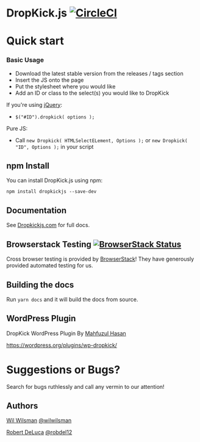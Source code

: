 # DropKick.js [![CircleCI](https://circleci.com/gh/Robdel12/DropKick/tree/master.svg?style=svg)](https://circleci.com/gh/Robdel12/DropKick/tree/master)

# Quick start

### Basic Usage

- Download the latest stable version from the releases / tags section
- Insert the JS onto the page
- Put the stylesheet where you would like
- Add an ID or class to the select(s) you would like to DropKick

If you're using [jQuery](https://jquery.com/):
- `$("#ID").dropkick( options );`

Pure JS:
- Call `new Dropkick( HTMLSelectELement, Options );` or `new Dropkick( "ID", Options );` in your script

## npm Install

You can install DropKick.js using npm:

`npm install dropkickjs --save-dev`

## Documentation

See [Dropkickjs.com](http://dropkickjs.com) for full docs.

## Browserstack Testing [![BrowserStack Status](https://www.browserstack.com/automate/badge.svg?badge_key=RnlldmErREpQM092WDc2Tzl5bEVGVFVFV1l4UFdYbWM4WWJadDV1dUNwTT0tLWdXWDBQSERtb0kxTGozVzBjZVBaRWc9PQ==--bd38dd39be257847e3c43c5064c1f01059d782b9%)](https://www.browserstack.com/automate/public-build/RnlldmErREpQM092WDc2Tzl5bEVGVFVFV1l4UFdYbWM4WWJadDV1dUNwTT0tLWdXWDBQSERtb0kxTGozVzBjZVBaRWc9PQ==--bd38dd39be257847e3c43c5064c1f01059d782b9%)

Cross browser testing is provided
by [BrowserStack](https://www.browserstack.com)! They have generously
provided automated testing for us.

## Building the docs

Run `yarn docs` and it will build the docs from source.

## WordPress Plugin
DropKick WordPress Plugin By [Mahfuzul Hasan](http://www.mahfuzulhasan.com/)

https://wordpress.org/plugins/wp-dropkick/


Suggestions or Bugs?
====================

Search for bugs ruthlessly and call any vermin to our attention!

## Authors
[Wil Wilsman](http://wilwilsman.com) [@wilwilsman](http://twitter.com/wilwilsman)

[Robert DeLuca](http://robert-deluca.com) [@robdel12](http://twitter.com/robdel12)
